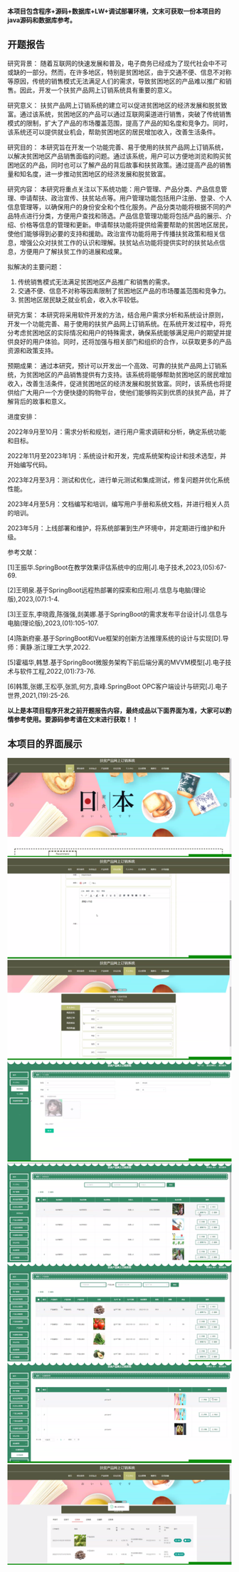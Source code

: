 ****本项目包含程序+源码+数据库+LW+调试部署环境，文末可获取一份本项目的java源码和数据库参考。****

## ******开题报告******

研究背景：
随着互联网的快速发展和普及，电子商务已经成为了现代社会中不可或缺的一部分。然而，在许多地区，特别是贫困地区，由于交通不便、信息不对称等原因，传统的销售模式无法满足人们的需求，导致贫困地区的产品难以推广和销售。因此，开发一个扶贫产品网上订销系统具有重要的意义。

研究意义：
扶贫产品网上订销系统的建立可以促进贫困地区的经济发展和脱贫致富。通过该系统，贫困地区的产品可以通过互联网渠道进行销售，突破了传统销售模式的限制，扩大了产品的市场覆盖范围，提高了产品的知名度和竞争力。同时，该系统还可以提供就业机会，帮助贫困地区的居民增加收入，改善生活条件。

研究目的：
本研究旨在开发一个功能完善、易于使用的扶贫产品网上订销系统，以解决贫困地区产品销售面临的问题。通过该系统，用户可以方便地浏览和购买贫困地区的产品，同时也可以了解产品的背后故事和扶贫政策。通过提高产品的销售量和知名度，进一步推动贫困地区的经济发展和脱贫致富。

研究内容：
本研究将重点关注以下系统功能：用户管理、产品分类、产品信息管理、申请帮扶、政治宣传、扶贫站点等。用户管理功能包括用户注册、登录、个人信息管理等，以确保用户的身份安全和个性化服务。产品分类功能将根据不同的产品特点进行分类，方便用户查找和筛选。产品信息管理功能将包括产品的展示、介绍、价格等信息的管理和更新。申请帮扶功能将提供给需要帮助的贫困地区居民，使他们能够得到必要的支持和援助。政治宣传功能将用于传播扶贫政策和相关信息，增强公众对扶贫工作的认识和理解。扶贫站点功能将提供实时的扶贫站点信息，方便用户了解扶贫工作的进展和成果。

拟解决的主要问题：

  1. 传统销售模式无法满足贫困地区产品推广和销售的需求。
  2. 交通不便、信息不对称等因素限制了贫困地区产品的市场覆盖范围和竞争力。
  3. 贫困地区居民缺乏就业机会，收入水平较低。

研究方案：
本研究将采用软件开发的方法，结合用户需求分析和系统设计原则，开发一个功能完善、易于使用的扶贫产品网上订销系统。在系统开发过程中，将充分考虑贫困地区的实际情况和用户的特殊需求，确保系统能够满足用户的期望并提供良好的用户体验。同时，还将加强与相关部门和组织的合作，以获取更多的产品资源和政策支持。

预期成果：
通过本研究，预计可以开发出一个高效、可靠的扶贫产品网上订销系统，为贫困地区的产品销售提供有力支持。该系统将能够帮助贫困地区的居民增加收入，改善生活条件，促进贫困地区的经济发展和脱贫致富。同时，该系统也将提供给广大用户一个方便快捷的购物平台，使他们能够购买到优质的扶贫产品，并了解背后的故事和意义。

进度安排：

2022年9月至10月：需求分析和规划，进行用户需求调研和分析，确定系统功能和目标。

2022年11月至2023年1月：系统设计和开发，完成系统架构设计和技术选型，并开始编写代码。

2023年2月至3月：测试和优化，进行单元测试和集成测试，修复问题并优化系统性能。

2023年4月至5月：文档编写和培训，编写用户手册和系统文档，并进行相关人员的培训。

2023年5月：上线部署和维护，将系统部署到生产环境中，并定期进行维护和升级。

参考文献：

[1]王振华.SpringBoot在教学效果评估系统中的应用[J].电子技术,2023,(05):67-69.

[2]王明泉.基于SpringBoot远程热部署的探索和应用[J].信息与电脑(理论版),2023,(07):1-4.

[3]王亚东,李晓霞,陈强强,剡美娜.基于SpringBoot的需求发布平台设计[J].信息与电脑(理论版),2023,(01):105-107.

[4]陈新府豪.基于SpringBoot和Vue框架的创新方法推理系统的设计与实现[D].导师：黄静.浙江理工大学,2022.

[5]霍福华,韩慧.基于SpringBoot微服务架构下前后端分离的MVVM模型[J].电子技术与软件工程,2022,(01):73-76.

[6]韩策,张娜,王松亭,张凯,何方,袁峰.SpringBoot OPC客户端设计与研究[J].电子世界,2021,(19):25-26.

****以上是本项目程序开发之前开题报告内容，最终成品以下面界面为准，大家可以酌情参考使用。要源码参考请在文末进行获取！！****

## ******本项目的界面展示******

![](./res/2f5e05dd51f449d38906bcd0447ec3ef.png)![](./res/6e4bf957090a4d079458c55bbce13464.png)![](./res/71c2d0c2379a48908b68629c70fe44c0.png)![](./res/4a0485944da74d9ab927a1ed9afb293c.png)![](./res/404c09758306402d8d6764117ff7d3d2.png)![](./res/507e58310eea4cbcbec8c1bb254ae5b0.png)![](./res/d72fc7b80d1c46f4abeb1ee34a42fb52.png)![](./res/597d3f406bb54f8aa47fadf05eafaa71.png)

